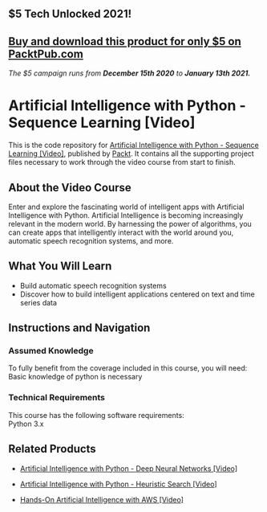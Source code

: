 ## $5 Tech Unlocked 2021!
[Buy and download this product for only $5 on PacktPub.com](https://www.packtpub.com/)
-----
*The $5 campaign         runs from __December 15th 2020__ to __January 13th 2021.__*

# Artificial Intelligence with Python - Sequence Learning [Video]
This is the code repository for [Artificial Intelligence with Python - Sequence Learning [Video]](https://www.packtpub.com/big-data-and-business-intelligence/artificial-intelligence-with-python-sequence-learning-video?utm_source=github&utm_medium=repository&utm_campaign=9781788999267), published by [Packt](https://www.packtpub.com/?utm_source=github). It contains all the supporting project files necessary to work through the video course from start to finish.
## About the Video Course
Enter and explore the fascinating world of intelligent apps with Artificial Intelligence with Python. Artificial Intelligence is becoming increasingly relevant in the modern world. By harnessing the power of algorithms, you can create apps that intelligently interact with the world around you, automatic speech recognition systems, and more.

<H2>What You Will Learn</H2>
<DIV class=book-info-will-learn-text>
<UL>
<LI>Build automatic speech recognition systems 
<LI>Discover how to build intelligent applications centered on text and time series data </LI></UL></DIV>

## Instructions and Navigation
### Assumed Knowledge
To fully benefit from the coverage included in this course, you will need:<br/>
Basic knowledge of python is necessary
### Technical Requirements
This course has the following software requirements:<br/>
Python 3.x

## Related Products
* [Artificial Intelligence with Python - Deep Neural Networks [Video]](https://www.packtpub.com/big-data-and-business-intelligence/artificial-intelligence-with-python-deep-neural-networks-video?utm_source=github&utm_medium=repository&utm_campaign=9781789132670)

* [Artificial Intelligence with Python - Heuristic Search [Video]](https://www.packtpub.com/big-data-and-business-intelligence/artificial-intelligence-with-python-heuristic-search-video?utm_source=github&utm_medium=repository&utm_campaign=9781788993463)

* [Hands-On Artificial Intelligence with AWS [Video]](https://www.packtpub.com/application-development/hands-artificial-intelligence-aws-video?utm_source=github&utm_medium=repository&utm_campaign=9781789536447)

